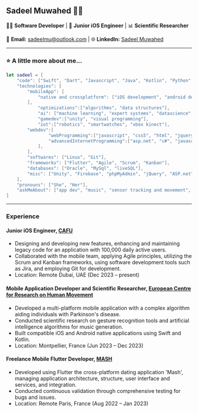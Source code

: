 ## Sadeel Muwahed 👩‍💻

👩‍💻 **Software Developer** | 📱 **Junior iOS Engineer** | 📊 **Scientific Researcher**

📧 **Email:** sadeelmu@outlook.com | 🌐 **LinkedIn:** [Sadeel Muwahed](https://www.linkedin.com/in/sadeel-muwahed/) 

---

### ⭐ A little more about me...  

```swift
let sadeel = [
    "code": ["Swift", "Dart", "Javascript", "Java", "Kotlin", "Python", "SQL", "C#", "C++", "C"],
    "technologies": [
        "mobileApp": [
            "native and crossplatform": ["iOS development", "android development", "flutter"],
        ],
            "optimizations":["algorithms", "data structures"],
            "ai": ["machine learning", "expert systems", "datascience", "predictive algorithms"],
            "gamedev":["unity", "visual programming"],
            "iot":["robotics", "smartwatches", "xbox kinect"],
        "webdev":[
                "webProgramming":["javascript", "css5", "html", "jquery", "phpMyAdmin"],
                "advancedInternetProgramming":["asp.net", "c#", "javascript", "html", "css"]
            ],
        ],
        "softwares": ["Linux", "Git"],
        "frameworks": ["Flutter", "Agile", "Scrum", "Kanban"],
        "databases": ["Oracle", "MySql", "liveSQL"],
        "misc": ["Unity", "Firebase", "phpMyAdmin", "jQuery", "ASP.net"]
    ],
    "pronouns": ["She", "Her"],
    "askMeAbout": ["app dev", "music", "sensor tracking and movement", "web dev", "tech", "muay thai", "fractals", "tetris"]
]
```

---

### Experience

#### Junior iOS Engineer, [CAFU](https://www.cafu.com/)
- Designing and developing new features, enhancing and maintaining legacy code for an application with 100,000 daily active users.
- Collaborated with the mobile team, applying Agile principles, utilizing the Scrum and Kanban frameworks, using software development tools such as Jira, and employing Git for development.
- Location: Remote Dubai, UAE (Dec 2023 – present)

#### Mobile Application Developer and Scientific Researcher, [European Centre for Research on Human Movement](https://dhm.euromov.eu/)
- Developed a multi-platform mobile application with a complex algorithm aiding individuals with Parkinson's disease.
- Conducted scientific research on gesture recognition tools and artificial intelligence algorithms for music generation.
- Built compatible iOS and Android native applications using Swift and Kotlin.
- Location: Montpellier, France (Jun 2023 – Dec 2023)

#### Freelance Mobile Flutter Developer, [MASH](https://apps.apple.com/jo/app/mash/id6444130930)
- Developed using Flutter the cross-platform dating application 'Mash', managing application architecture, structure, user interface and services, and integration.
- Conducted continuous validation through comprehensive testing for bugs and issues.
- Location: Remote Paris, France (Aug 2022 – Jan 2023)
